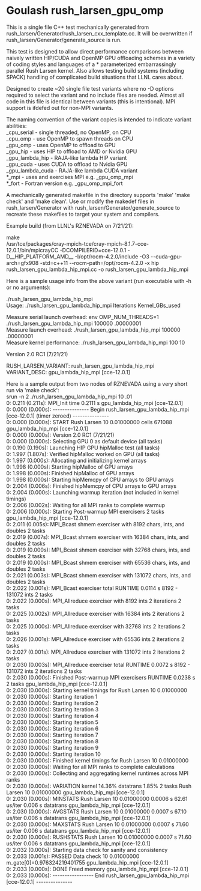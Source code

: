 # Goulash rush_larsen_gpu_omp

This is a single file C++ test mechanically generated from rush_larsen/Generator/rush_larsen_cxx_template.cc.   It will be overwritten if rush_larsen/Generator/generate_source is run.  

This test is designed to allow direct performance comparisons between naively written HIP/CUDA and OpenMP GPU offloading schemes in a variety of coding styles and languages of a * parameterized embarrassingly parallel Rush Larsen kernel. Also allows testing build systems (including SPACK) handling of complicated build situations that LLNL cares about.
  
Designed to create ~20 single file test variants where no -D options required to select the variant and no include files are needed.  Almost all code in this file is identical between variants (this is intentional).  MPI support is ifdefed out for non-MPI variants.

The naming convention of the variant copies is intended to indicate variant abilities:  
 _cpu_serial      - single threaded, no OpenMP, on CPU  
 _cpu_omp         - use OpenMP to spawn threads on CPU  
 _gpu_omp         - uses OpenMP to offload to GPU  
 _gpu_hip         - uses HIP to offload to AMD or Nvidia GPU  
 _gpu_lambda_hip  - RAJA-like lambda HIP variant  
 _gpu_cuda        - uses CUDA to offload to Nvidia GPU  
 _gpu_lambda_cuda - RAJA-like lambda CUDA variant  
 *_mpi            - uses and exercises MPI e.g. _gpu_omp_mpi  
 *_fort           - Fortran version e.g. _gpu_omp_mpi_fort  

A mechanically generated makefile in the directory supports 'make' 'make check' and 'make clean'.  Use or modify the makedef files in rush_larsen/Generator with rush_larsen/Generator/generate_source to recreate these makefiles to target your system and compilers.

Example build (from LLNL's RZNEVADA on 7/21/21):

make  
/usr/tce/packages/cray-mpich-tce/cray-mpich-8.1.7-cce-12.0.1/bin/mpicrayCC  -DCOMPILERID=cce-12.0.1 -D__HIP_PLATFORM_AMD__ -I/opt/rocm-4.2.0/include -O3 --cuda-gpu-arch=gfx908 -std=c++11 --rocm-path=/opt/rocm-4.2.0 -x hip rush_larsen_gpu_lambda_hip_mpi.cc   -o rush_larsen_gpu_lambda_hip_mpi

Here is a sample usage info from the above variant (run executable with -h or no arguments):

./rush_larsen_gpu_lambda_hip_mpi   
Usage: ./rush_larsen_gpu_lambda_hip_mpi  Iterations  Kernel_GBs_used  
  
Measure serial launch overhead:  env OMP_NUM_THREADS=1 ./rush_larsen_gpu_lambda_hip_mpi 100000 .00000001  
Measure launch overhead:         ./rush_larsen_gpu_lambda_hip_mpi 100000 .00000001  
Measure kernel performance:      ./rush_larsen_gpu_lambda_hip_mpi    100 10  
  
Version 2.0 RC1 (7/21/21)  
  
RUSH_LARSEN_VARIANT: rush_larsen_gpu_lambda_hip_mpi  
VARIANT_DESC: gpu_lambda_hip_mpi [cce-12.0.1]  

Here is a sample output from two nodes of RZNEVADA using a very short run via 'make check':  
srun -n 2 ./rush_larsen_gpu_lambda_hip_mpi 10 .01  
  0:   0.211 (0.211s): MPI_Init time 0.2111 s gpu_lambda_hip_mpi [cce-12.0.1]  
  0:   0.000 (0.000s): --------------- Begin rush_larsen_gpu_lambda_hip_mpi [cce-12.0.1] (timer zeroed) ---------------  
  0:   0.000 (0.000s): START Rush Larsen 10 0.01000000  cells 671088  gpu_lambda_hip_mpi [cce-12.0.1]  
  0:   0.000 (0.000s): Version 2.0 RC1 (7/21/21)  
  0:   0.000 (0.000s): Selecting GPU 0 as default device (all tasks)  
  0:   0.190 (0.190s): Launching HIP GPU hipMalloc test (all tasks)  
  0:   1.997 (1.807s): Verified hipMalloc worked on GPU (all tasks)  
  0:   1.997 (0.000s): Allocating and initializing kernel arrays  
  0:   1.998 (0.000s): Starting hipMalloc of GPU arrays  
  0:   1.998 (0.000s): Finished hipMalloc of GPU arrays  
  0:   1.998 (0.000s): Starting hipMemcpy of CPU arrays to GPU arrays  
  0:   2.004 (0.006s): Finished hipMemcpy of CPU arrays to GPU arrays  
  0:   2.004 (0.000s): Launching warmup iteration (not included in kernel timings)  
  0:   2.006 (0.002s): Waiting for all MPI ranks to complete warmup  
  0:   2.006 (0.000s): Starting Post-warmup MPI exercisers  2 tasks gpu_lambda_hip_mpi [cce-12.0.1]  
  0:   2.011 (0.005s): MPI_Bcast shmem exerciser with   8192 chars, ints, and doubles 2 tasks  
  0:   2.019 (0.007s): MPI_Bcast shmem exerciser with  16384 chars, ints, and doubles 2 tasks  
  0:   2.019 (0.000s): MPI_Bcast shmem exerciser with  32768 chars, ints, and doubles 2 tasks  
  0:   2.019 (0.000s): MPI_Bcast shmem exerciser with  65536 chars, ints, and doubles 2 tasks  
  0:   2.021 (0.003s): MPI_Bcast shmem exerciser with 131072 chars, ints, and doubles 2 tasks  
  0:   2.022 (0.001s): MPI_Bcast exerciser total RUNTIME 0.0114 s  8192 - 131072 ints 2 tasks  
  0:   2.022 (0.000s): MPI_Allreduce exerciser with   8192 ints 2 iterations 2 tasks  
  0:   2.025 (0.002s): MPI_Allreduce exerciser with  16384 ints 2 iterations 2 tasks  
  0:   2.025 (0.000s): MPI_Allreduce exerciser with  32768 ints 2 iterations 2 tasks  
  0:   2.026 (0.001s): MPI_Allreduce exerciser with  65536 ints 2 iterations 2 tasks  
  0:   2.027 (0.001s): MPI_Allreduce exerciser with 131072 ints 2 iterations 2 tasks  
  0:   2.030 (0.003s): MPI_Allreduce exerciser total RUNTIME 0.0072 s  8192 - 131072 ints 2 iterations 2 tasks  
  0:   2.030 (0.000s): Finished Post-warmup MPI exercisers RUNTIME 0.0238 s 2 tasks gpu_lambda_hip_mpi [cce-12.0.1]  
  0:   2.030 (0.000s): Starting kernel timings for Rush Larsen 10 0.01000000  
  0:   2.030 (0.000s): Starting iteration      1  
  0:   2.030 (0.000s): Starting iteration      2  
  0:   2.030 (0.000s): Starting iteration      3  
  0:   2.030 (0.000s): Starting iteration      4  
  0:   2.030 (0.000s): Starting iteration      5  
  0:   2.030 (0.000s): Starting iteration      6  
  0:   2.030 (0.000s): Starting iteration      7  
  0:   2.030 (0.000s): Starting iteration      8  
  0:   2.030 (0.000s): Starting iteration      9  
  0:   2.030 (0.000s): Starting iteration     10  
  0:   2.030 (0.000s): Finished kernel timings for Rush Larsen 10 0.01000000  
  0:   2.030 (0.000s): Waiting for all MPI ranks to complete calculations  
  0:   2.030 (0.000s): Collecting and aggregating kernel runtimes across MPI ranks  
  0:   2.030 (0.000s): VARIATION kernel   14.36%  datatrans    1.85%  2 tasks  Rush Larsen 10 0.01000000  gpu_lambda_hip_mpi [cce-12.0.1]  
  0:   2.030 (0.000s): MINSTATS   Rush Larsen 10 0.01000000  0.0006 s  62.61 us/iter  0.006 s datatrans gpu_lambda_hip_mpi [cce-12.0.1]  
  0:   2.030 (0.000s): AVGSTATS   Rush Larsen 10 0.01000000  0.0007 s  67.10 us/iter  0.006 s datatrans gpu_lambda_hip_mpi [cce-12.0.1]  
  0:   2.030 (0.000s): MAXSTATS   Rush Larsen 10 0.01000000  0.0007 s  71.60 us/iter  0.006 s datatrans gpu_lambda_hip_mpi [cce-12.0.1]  
  0:   2.030 (0.000s): RUSHSTATS  Rush Larsen 10 0.01000000  0.0007 s  71.60 us/iter  0.006 s datatrans gpu_lambda_hip_mpi [cce-12.0.1]  
  0:   2.032 (0.000s): Starting data check for sanity and consistency  
  0:   2.033 (0.001s): PASSED Data check 10 0.01000000  m_gate[0]=0.976324219401755 gpu_lambda_hip_mpi [cce-12.0.1]  
  0:   2.033 (0.000s): DONE Freed memory gpu_lambda_hip_mpi [cce-12.0.1]  
  0:   2.033 (0.000s): ----------------- End rush_larsen_gpu_lambda_hip_mpi [cce-12.0.1] ---------------  
  
